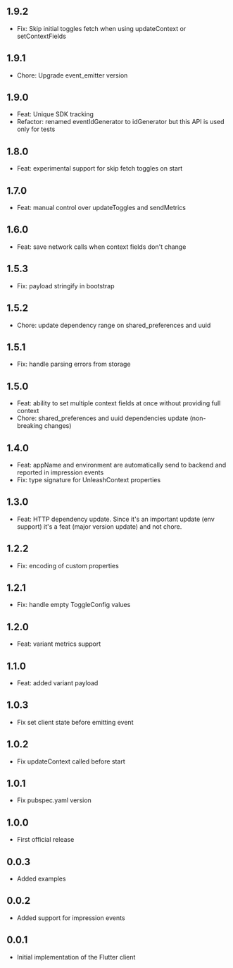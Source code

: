 ## 1.9.2

* Fix: Skip initial toggles fetch when using updateContext or setContextFields

## 1.9.1

* Chore: Upgrade event_emitter version

## 1.9.0

* Feat: Unique SDK tracking
* Refactor: renamed eventIdGenerator to idGenerator but this API is used only for tests

## 1.8.0

* Feat: experimental support for skip fetch toggles on start

## 1.7.0

* Feat: manual control over updateToggles and sendMetrics


## 1.6.0

* Feat: save network calls when context fields don't change

## 1.5.3

* Fix: payload stringify in bootstrap

## 1.5.2

* Chore: update dependency range on shared_preferences and uuid

## 1.5.1

* Fix: handle parsing errors from storage

## 1.5.0

* Feat: ability to set multiple context fields at once without providing full context
* Chore: shared_preferences and uuid dependencies update (non-breaking changes)

## 1.4.0

* Feat: appName and environment are automatically send to backend and reported in impression events 
* Fix: type signature for UnleashContext properties

## 1.3.0

* Feat: HTTP dependency update. Since it's an important update (env support) it's a feat (major version update) and not chore. 

## 1.2.2

* Fix: encoding of custom properties

## 1.2.1

* Fix: handle empty ToggleConfig values

## 1.2.0

* Feat: variant metrics support

## 1.1.0

* Feat: added variant payload

## 1.0.3

* Fix set client state before emitting event

## 1.0.2

* Fix updateContext called before start

## 1.0.1

* Fix pubspec.yaml version 

## 1.0.0

* First official release

## 0.0.3

* Added examples

## 0.0.2

* Added support for impression events

## 0.0.1

* Initial implementation of the Flutter client
